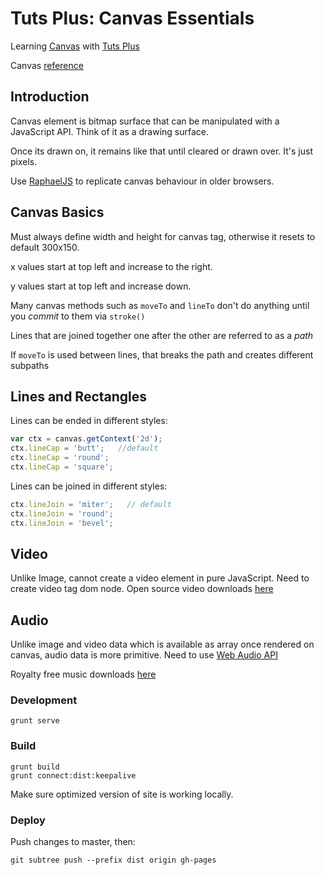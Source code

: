 # Tuts Plus: Canvas Essentials

Learning [Canvas](https://courses.tutsplus.com/courses/canvas-essentials) with [Tuts Plus](https://tutsplus.com/)

Canvas [reference](http://www.w3schools.com/tags/ref_canvas.asp)

## Introduction


Canvas element is bitmap surface that can be manipulated with a JavaScript API. Think of it as a drawing surface.

Once its drawn on, it remains like that until cleared or drawn over. It's just pixels.

Use [RaphaelJS](http://raphaeljs.com/) to replicate canvas behaviour in older browsers.

## Canvas Basics

Must always define width and height for canvas tag, otherwise it resets to default 300x150.

x values start at top left and increase to the right.

y values start at top left and increase down.

Many canvas methods such as `moveTo` and `lineTo` don't do anything until you _commit_ to them via `stroke()`

Lines that are joined together one after the other are referred to as a _path_

If `moveTo` is used between lines, that breaks the path and creates different subpaths

## Lines and Rectangles

Lines can be ended in different styles:

  ```javascript
  var ctx = canvas.getContext('2d');
  ctx.lineCap = 'butt';   //default
  ctx.lineCap = 'round';
  ctx.lineCap = 'square';
  ```

Lines can be joined in different styles:

  ```javascript
  ctx.lineJoin = 'miter';   // default
  ctx.lineJoin = 'round';
  ctx.lineJoin = 'bevel';
  ```

## Video

Unlike Image, cannot create a video element in pure JavaScript. Need to create video tag dom node.
Open source video downloads [here](http://www.bigbuckbunny.org/index.php/download/)

## Audio

Unlike image and video data which is available as array once rendered on canvas, audio data is more primitive.
Need to use [Web Audio API](http://webaudio.github.io/web-audio-api/)

Royalty free music downloads [here](http://incompetech.com/music/royalty-free/?keywords=rising+ethereal&Search=Search)

### Development

  ```
  grunt serve
  ```

### Build

  ```
  grunt build
  grunt connect:dist:keepalive
  ```

Make sure optimized version of site is working locally.

### Deploy

Push changes to master, then:

  ```
  git subtree push --prefix dist origin gh-pages
  ```